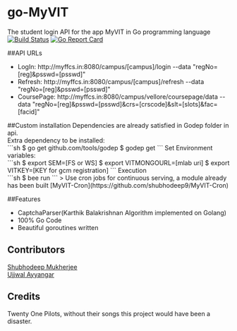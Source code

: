 # go-MyVIT
The student login API for the app MyVIT in Go programming language<br />
[![Build Status](https://travis-ci.org/shubhodeep9/go-MyVIT.svg?branch=master)](https://travis-ci.org/shubhodeep9/go-MyVIT)
[![Go Report Card](https://goreportcard.com/badge/github.com/shubhodeep9/go-MyVIT)](https://goreportcard.com/report/github.com/shubhodeep9/go-MyVIT)

##API URLs
<ul>
<li>
LogIn: http://myffcs.in:8080/campus/[campus]/login --data "regNo=[reg]&psswd=[psswd]"
</li>
<li>
Refresh: http://myffcs.in:8080/campus/[campus]/refresh --data "regNo=[reg]&psswd=[psswd]"
</li>
<li>
CoursePage: http://myffcs.in:8080/campus/vellore/coursepage/data --data "regNo=[reg]&psswd=[psswd]&crs=[crscode]&slt=[slots]&fac=[facid]"
</li>
</ul>
##Custom installation
Dependencies are already satisfied in Godep folder in api.<br />
Extra dependency to be installed: <br />
```sh
$ go get github.com/tools/godep
$ godep get
```
Set Environment variables: <br />
```sh
$ export SEM=[FS or WS]
$ export VITMONGOURL=[mlab uri]
$ export VITKEY=[KEY for gcm registration]
```
Execution<br />
```sh
$ bee run
```
> Use cron jobs for continuous serving, a module already has been built [MyVIT-Cron](https://github.com/shubhodeep9/MyVIT-Cron)

##Features
<ul>
<li>CaptchaParser(Karthik Balakrishnan Algorithm implemented on Golang)</li>
<li>100% Go Code</li>
<li>Beautiful goroutines written</li>
</ul>

## Contributors
<a href="https://github.com/shubhodeep9">Shubhodeep Mukherjee</a><br />
<a href="https://github.com/JiraiyaFool">Ujjwal Ayyangar</a>

## Credits
Twenty One Pilots, without their songs this project would have been a disaster.
